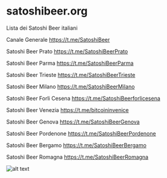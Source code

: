 # satoshibeer.org
Lista dei Satoshi Beer italiani

Canale Generale https://t.me/SatoshiBeer

Satoshi Beer Prato https://t.me/SatoshiBeerPrato

Satoshi Beer Parma https://t.me/SatoshiBeerParma

Satoshi Beer Trieste https://t.me/SatoshiBeerTrieste

Satoshi Beer Milano https://t.me/SatoshiBeerMilano

Satoshi Beer Forli Cesena https://t.me/SatoshiBeerforlicesena

Satoshi Beer Venezia https://t.me/bitcoininvenice

Satoshi Beer Genova https://t.me/SatoshiBeerGenova

Satoshi Beer Pordenone https://t.me/SatoshiBeerPordenone

Satoshi Beer Bergamo https://t.me/SatoshiBeerBergamo

Satoshi Beer Romagna https://t.me/SatoshiBeerRomagna


![alt text](https://github.com/Mendace/satoshibeer.org/blob/main/assets/tappo.png?raw=true) 
